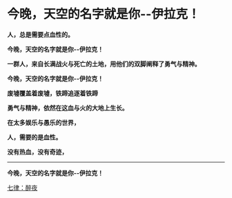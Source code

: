 今晚，天空的名字就是你--伊拉克！
====

			

**人，总是需要点血性的。**

**今晚，天空的名字就是你--伊拉克！**

**一群人，来自长满战火与死亡的土地，用他们的双脚阐释了勇气与精神。**

**今晚，天空的名字就是你--伊拉克！**

**废墟覆盖着废墟，铁蹄追逐着铁蹄**

**勇气与精神，依然在这血与火的大地上生长。**

**在太多娱乐与愚乐的世界，**

**人，需要的是血性。**

**没有热血，没有奇迹，**

** **

**今晚，天空的名字就是你--伊拉克！**

[七律：醉夜](http://blog.sina.com.cn/u/486e105c01000bz1)
